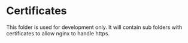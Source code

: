 # Certificates

This folder is used for development only. It will contain sub folders with certificates to allow nginx to handle https.